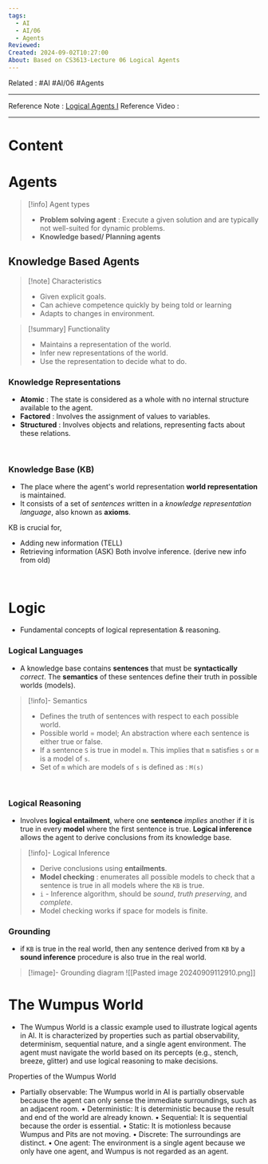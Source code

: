 ```yaml
---
tags:
  - AI
  - AI/06
  - Agents
Reviewed: 
Created: 2024-09-02T10:27:00
About: Based on CS3613-Lecture 06 Logical Agents
---
```

Related : #AI #AI/06 #Agents 

---
Reference Note : [Logical Agents I](file:///E:%5CAcademics%5CSEM%203%5CCS3613-Introduction%20to%20Artificial%20Intelligence%5CLecture%20note%5C06%20Logical%20Agents%20I.pdf)
Reference Video : 

---

# Content




# Agents
> [!info] Agent types
> - **Problem solving agent** : Execute a given solution and are typically not well-suited for dynamic problems.
> - **Knowledge based/ Planning agents** 

## Knowledge Based Agents
> [!note] Characteristics
> - Given explicit goals.
> - Can achieve competence quickly by being told or learning
> - Adapts to changes in environment.


> [!summary] Functionality
> - Maintains a representation of the world.
> - Infer new representations of the world.
> - Use the representation to decide what to do.

### Knowledge Representations
- **Atomic** : The state is considered as a whole with no internal structure available to the agent.
- **Factored** : Involves the assignment of values to variables.
- **Structured** : Involves objects and relations, representing facts about these relations.

<br>

### Knowledge Base (KB)
- The place where the agent's world representation **world representation** is maintained.
- It consists of a set of *sentences* written in a *knowledge representation language*, also known as **axioms**.

KB is crucial for,
- Adding new information (TELL)
- Retrieving information (ASK)
Both involve inference. (derive new info from old)

<br>

# Logic
- Fundamental concepts of logical representation & reasoning.

### Logical Languages
- A knowledge base contains **sentences** that must be **syntactically** *correct*. The **semantics** of these sentences define their truth in possible worlds (models).

> [!info]- Semantics
> - Defines the truth of sentences with respect to each possible world.
> - Possible world = model; An abstraction where each sentence is either true or false.
> - If a sentence `S` is true in model `m`. This implies that `m` satisfies `s` or `m` is a model of `s`.
> - Set of `m` which are models of `s` is defined as : `M(s)`

<br>

### Logical Reasoning
- Involves **logical entailment**, where one **sentence** *implies* another if it is true in every **model** where the first sentence is true. **Logical inference** allows the agent to derive conclusions from its knowledge base.

> [!info]- Logical Inference
> - Derive conclusions using **entailments**.
> - **Model checking** : enumerates all possible models to check that a sentence is true in all models where the `KB` is true.
> - `i` - Inference algorithm, should be *sound*, *truth preserving*, and *complete*.
> - Model checking works if space for models is finite.

### Grounding
- if `KB` is true in the real world, then any sentence derived from `KB` by a **sound inference** procedure is also true in the real world.

> [!image]- Grounding diagram
> ![[Pasted image 20240909112910.png]]


# The Wumpus World

- The Wumpus World is a classic example used to illustrate logical agents in AI. It is characterized by properties such as partial observability, determinism, sequential nature, and a single agent environment. The agent must navigate the world based on its percepts (e.g., stench, breeze, glitter) and use logical reasoning to make decisions.

Properties of the Wumpus World 
- Partially observable: The Wumpus world in AI is partially observable because the agent can only sense the immediate surroundings, such as an adjacent room. • Deterministic: It is deterministic because the result and end of the world are already known. • Sequential: It is sequential because the order is essential. • Static: It is motionless because Wumpus and Pits are not moving. • Discrete: The surroundings are distinct. • One agent: The environment is a single agent because we only have one agent, and Wumpus is not regarded as an agent.